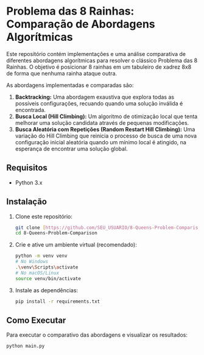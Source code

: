 # Problema das 8 Rainhas: Comparação de Abordagens Algorítmicas

Este repositório contém implementações e uma análise comparativa de diferentes abordagens algorítmicas para resolver o clássico Problema das 8 Rainhas. O objetivo é posicionar 8 rainhas em um tabuleiro de xadrez 8x8 de forma que nenhuma rainha ataque outra.

As abordagens implementadas e comparadas são:

1.  **Backtracking:** Uma abordagem exaustiva que explora todas as possíveis configurações, recuando quando uma solução inválida é encontrada.
2.  **Busca Local (Hill Climbing):** Um algoritmo de otimização local que tenta melhorar uma solução candidata através de pequenas modificações.
3.  **Busca Aleatória com Repetições (Random Restart Hill Climbing):** Uma variação do Hill Climbing que reinicia o processo de busca de uma nova configuração inicial aleatória quando um mínimo local é atingido, na esperança de encontrar uma solução global.

## Requisitos

* Python 3.x

## Instalação

1.  Clone este repositório:
    ```bash
    git clone [https://github.com/SEU_USUARIO/8-Queens-Problem-Comparison.git](https://github.com/SEU_USUARIO/8-Queens-Problem-Comparison.git)
    cd 8-Queens-Problem-Comparison
    ```
2.  Crie e ative um ambiente virtual (recomendado):
    ```bash
    python -m venv venv
    # No Windows
    .\venv\Scripts\activate
    # No macOS/Linux
    source venv/bin/activate
    ```
3.  Instale as dependências:
    ```bash
    pip install -r requirements.txt
    ```

## Como Executar

Para executar o comparativo das abordagens e visualizar os resultados:

```bash
python main.py
